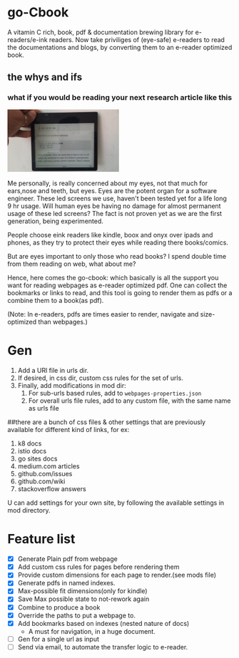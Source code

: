# go-Cbook
A vitamin C rich, book, pdf & documentation brewing library for e-readers/e-ink readers. Now take priviliges of (eye-safe) e-readers to read the documentations and blogs, by converting them to an e-reader optimized book.

## the whys and ifs

### what if you would be reading your next research article like this
<p>
<img src="https://github.com/vorishirne/go-cbook/raw/master/doc/img/preview.jpeg" alt="feed example" width="250">
</p>
Me personally, is really concerned about my eyes, not that much for ears,nose and teeth, but eyes.
Eyes are the potent organ for a software engineer. These led screens we use, haven't been tested yet for a life long 9 hr usage.
Will human eyes be having no damage for almost permanent usage of these led screens? The fact is not proven yet as we are the first generation, being experimented.

People choose eink readers like kindle, boox and onyx over ipads and phones, as they try to protect their eyes while reading there books/comics.

But are eyes important to only those who read books? I spend double time from them reading on web, what about me?

Hence, here comes the go-cbook: which basically is all the support you want for reading webpages as e-reader optimized pdf. One can collect the bookmarks or links to read, and this tool is going to render them as pdfs or a combine them to a book(as pdf).

(Note: In e-readers, pdfs are times easier to render, navigate and size-optimized than webpages.)

# Gen

1. Add a URl file in urls dir.
2. If desired, in css dir, custom css rules for the set of urls.
3. Finally, add modifications in mod dir:
   1. For sub-urls based rules, add to `webpages-properties.json`
   2. For overall urls file rules, add to any custom file, with the same name as urls file

##there are a bunch of css files & other settings that are previously available for different kind of links, for ex:

1. k8 docs
2. istio docs
3. go sites docs
4. medium.com articles
5. github.com/issues
6. github.com/wiki
7. stackoverflow answers

U can add settings for your own site, by following the available settings in mod directory.
# Feature list
- [x] Generate Plain pdf from webpage
- [x] Add custom css rules for pages before rendering them
- [x] Provide custom dimensions for each page to render.(see mods file)
- [x] Generate pdfs in named indexes.
- [x] Max-possible fit dimensions(only for kindle)
- [x] Save Max possible state to not-rework again
- [x] Combine to produce a book
- [x] Override the paths to put a webpage to.
- [x] Add bookmarks based on indexes (nested nature of docs)
  - A must for navigation, in a huge document.
- [ ] Gen for a single url as input
- [ ] Send via email, to automate the transfer logic to e-reader.